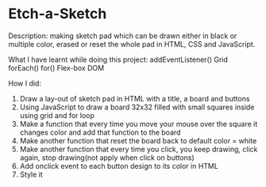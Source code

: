 # Etch-a-Sketch

Description: making sketch pad which can be drawn either in black or multiple color, erased or reset the whole pad in HTML, CSS and JavaScript.

What I have learnt while doing this project: 
addEventListener()
Grid
forEach()
for()
Flex-box 
DOM

How I did: 
1. Draw a lay-out of sketch pad in HTML with a title, a board and buttons
2. Using JavaScript to draw a board 32x32 filled with small squares inside using grid and for loop
3. Make a function that every time you move your mouse over the square it changes color and add that function to the board
4. Make another function that reset the board back to default color = white
5. Make another function that every time you click, you keep drawing, click again, stop drawing(not apply when click on buttons)
6. Add onclick event to each button design to its color in HTML
7. Style it



